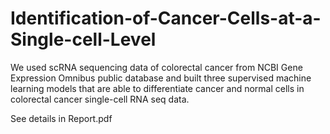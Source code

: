 # Identification-of-Cancer-Cells-at-a-Single-cell-Level

We used scRNA sequencing data of colorectal cancer from NCBI Gene Expression Omnibus public database and built three supervised machine learning models that are able to differentiate cancer and
normal cells in colorectal cancer single-cell RNA seq data.

See details in Report.pdf
